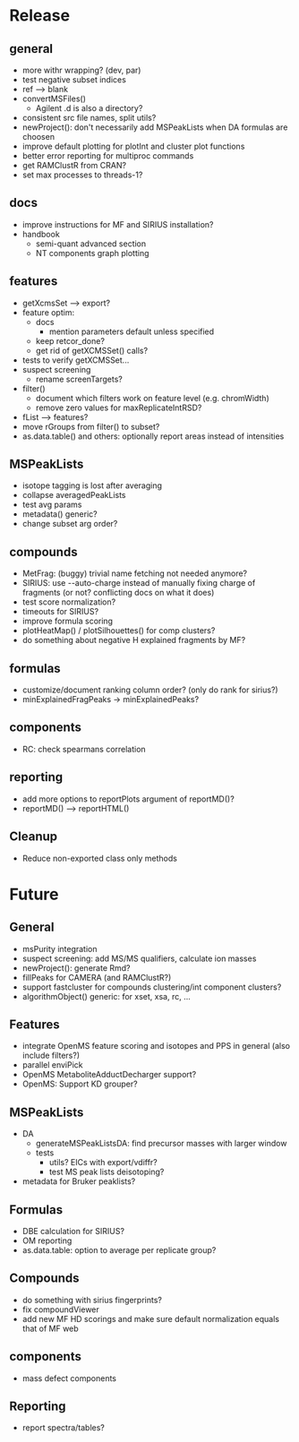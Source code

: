 # Release

## general
- more withr wrapping? (dev, par)
- test negative subset indices
- ref --> blank
- convertMSFiles()
    - Agilent .d is also a directory?
- consistent src file names, split utils?
- newProject(): don't necessarily add MSPeakLists when DA formulas are choosen
- improve default plotting for plotInt and cluster plot functions
- better error reporting for multiproc commands
- get RAMClustR from CRAN?
- set max processes to threads-1?


## docs
- improve instructions for MF and SIRIUS installation?
- handbook
    - semi-quant advanced section
    - NT components graph plotting


## features
- getXcmsSet --> export?
- feature optim:
    - docs
        - mention parameters default unless specified
    - keep retcor_done?
    - get rid of getXCMSSet() calls?
- tests to verify getXCMSSet...
- suspect screening
    - rename screenTargets?
- filter()
    - document which filters work on feature level (e.g. chromWidth)
    - remove zero values for maxReplicateIntRSD?
- fList --> features?
- move rGroups from filter() to subset?
- as.data.table() and others: optionally report areas instead of intensities


## MSPeakLists
- isotope tagging is lost after averaging
- collapse averagedPeakLists
- test avg params
- metadata() generic?
- change subset arg order?


## compounds
- MetFrag: (buggy) trivial name fetching not needed anymore?
- SIRIUS: use --auto-charge instead of manually fixing charge of fragments (or not? conflicting docs on what it does)
- test score normalization?
- timeouts for SIRIUS?
- improve formula scoring
- plotHeatMap() / plotSilhouettes() for comp clusters?
- do something about negative H explained fragments by MF?


## formulas
- customize/document ranking column order? (only do rank for sirius?)
- minExplainedFragPeaks -> minExplainedPeaks?


## components
- RC: check spearmans correlation


## reporting
- add more options to reportPlots argument of reportMD()?
- reportMD() --> reportHTML()


## Cleanup
- Reduce non-exported class only methods


# Future

## General

- msPurity integration
- suspect screening: add MS/MS qualifiers, calculate ion masses
- newProject(): generate Rmd?
- fillPeaks for CAMERA (and RAMClustR?)
- support fastcluster for compounds clustering/int component clusters?
- algorithmObject() generic: for xset, xsa, rc, ...

## Features

- integrate OpenMS feature scoring and isotopes and PPS in general (also include filters?)
- parallel enviPick
- OpenMS MetaboliteAdductDecharger support?
- OpenMS: Support KD grouper?


## MSPeakLists

- DA
    - generateMSPeakListsDA: find precursor masses with larger window
    - tests
        - utils? EICs with export/vdiffr?
        - test MS peak lists deisotoping?
- metadata for Bruker peaklists?


## Formulas

- DBE calculation for SIRIUS?
- OM reporting
- as.data.table: option to average per replicate group?


## Compounds

- do something with sirius fingerprints?
- fix compoundViewer
- add new MF HD scorings and make sure default normalization equals that of MF web


## components
- mass defect components


## Reporting
- report spectra/tables?


